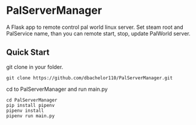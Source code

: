 # PalServerManager
A Flask app to remote control pal world linux server.
Set steam root and PalService name, than you can remote start, stop, update PalWorld server.
## Quick Start
git clone in your folder.
```
git clone https://github.com/dbachelor110/PalServerManager.git
```
cd to PalServerManager and run main.py
```
cd PalServerManager
pip install pipenv
pipenv install
pipenv run main.py
```
